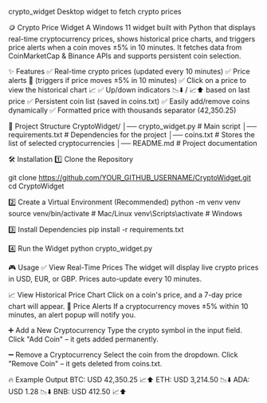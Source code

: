 crypto_widget
Desktop widget to fetch crypto prices

🪙 Crypto Price Widget
A Windows 11 widget built with Python that displays real-time cryptocurrency prices, shows historical price charts, and triggers price alerts when a coin moves ±5% in 10 minutes. It fetches data from CoinMarketCap & Binance APIs and supports persistent coin selection.

✨ Features
✅ Real-time crypto prices (updated every 10 minutes)
✅ Price alerts 🚨 (triggers if price moves ±5% in 10 minutes)
✅ Click on a price to view the historical chart 📈
✅ Up/down indicators 📉⬇️ / 📈⬆️ based on last price
✅ Persistent coin list (saved in coins.txt)
✅ Easily add/remove coins dynamically
✅ Formatted price with thousands separator (42,350.25)

📂 Project Structure
CryptoWidget/ │── crypto_widget.py # Main script │── requirements.txt # Dependencies for the project │── coins.txt # Stores the list of selected cryptocurrencies │── README.md # Project documentation

🛠️ Installation
1️⃣ Clone the Repository

git clone https://github.com/YOUR_GITHUB_USERNAME/CryptoWidget.git
cd CryptoWidget

2️⃣ Create a Virtual Environment (Recommended)
python -m venv venv
source venv/bin/activate  # Mac/Linux
venv\Scripts\activate  # Windows

3️⃣ Install Dependencies
pip install -r requirements.txt

4️⃣ Run the Widget
python crypto_widget.py


🎮 Usage
✅ View Real-Time Prices
The widget will display live crypto prices in USD, EUR, or GBP.
Prices auto-update every 10 minutes.

📈 View Historical Price Chart
Click on a coin's price, and a 7-day price chart will appear.
🚨 Price Alerts
If a cryptocurrency moves ±5% within 10 minutes, an alert popup will notify you.

➕ Add a New Cryptocurrency
Type the crypto symbol in the input field.
Click "Add Coin" – it gets added permanently.

➖ Remove a Cryptocurrency
Select the coin from the dropdown.
Click "Remove Coin" – it gets deleted from coins.txt.

🔥 Example Output
BTC: USD 42,350.25 📈⬆️
ETH: USD 3,214.50 📉⬇️
ADA: USD 1.28 📉⬇️
BNB: USD 412.50 📈⬆️

